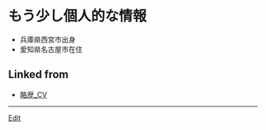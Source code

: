 # もう少し個人的な情報


* 兵庫県西宮市出身
* 愛知県名古屋市在住



## Linked from

* [略歴_CV](略歴_CV.md)


----
[Edit](https://github.com/vitroid/vitroid.github.io/blob/master/MD/もう少し個人的な情報.md)
